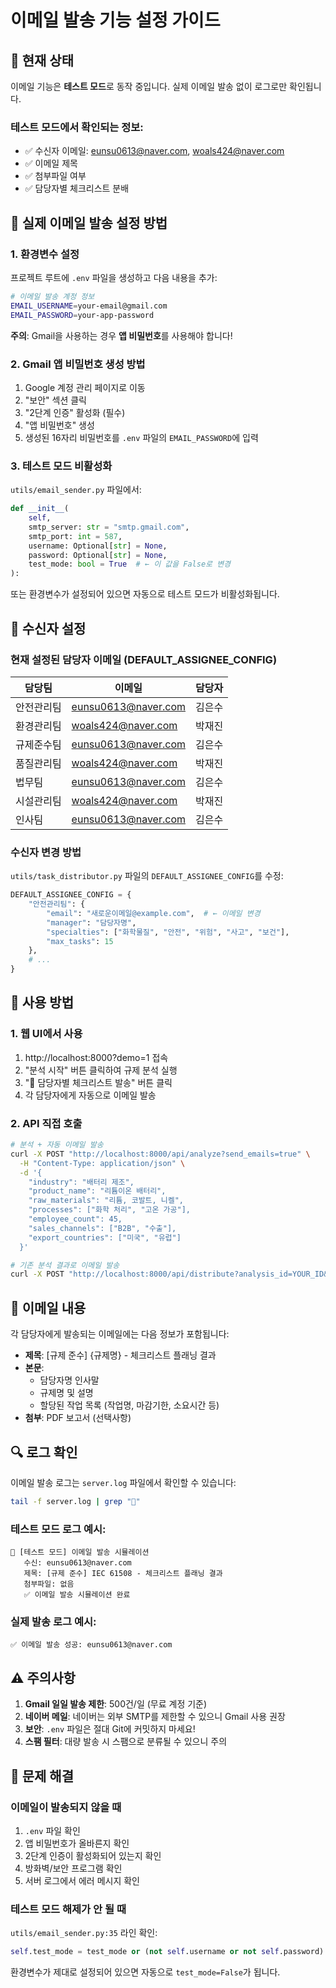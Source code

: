 # 이메일 발송 기능 설정 가이드

## 📧 현재 상태

이메일 기능은 **테스트 모드**로 동작 중입니다. 실제 이메일 발송 없이 로그로만 확인됩니다.

### 테스트 모드에서 확인되는 정보:
- ✅ 수신자 이메일: eunsu0613@naver.com, woals424@naver.com
- ✅ 이메일 제목
- ✅ 첨부파일 여부
- ✅ 담당자별 체크리스트 분배

## 🔧 실제 이메일 발송 설정 방법

### 1. 환경변수 설정

프로젝트 루트에 `.env` 파일을 생성하고 다음 내용을 추가:

```bash
# 이메일 발송 계정 정보
EMAIL_USERNAME=your-email@gmail.com
EMAIL_PASSWORD=your-app-password
```

**주의**: Gmail을 사용하는 경우 **앱 비밀번호**를 사용해야 합니다!

### 2. Gmail 앱 비밀번호 생성 방법

1. Google 계정 관리 페이지로 이동
2. "보안" 섹션 클릭
3. "2단계 인증" 활성화 (필수)
4. "앱 비밀번호" 생성
5. 생성된 16자리 비밀번호를 `.env` 파일의 `EMAIL_PASSWORD`에 입력

### 3. 테스트 모드 비활성화

`utils/email_sender.py` 파일에서:

```python
def __init__(
    self,
    smtp_server: str = "smtp.gmail.com",
    smtp_port: int = 587,
    username: Optional[str] = None,
    password: Optional[str] = None,
    test_mode: bool = True  # ← 이 값을 False로 변경
):
```

또는 환경변수가 설정되어 있으면 자동으로 테스트 모드가 비활성화됩니다.

## 📨 수신자 설정

### 현재 설정된 담당자 이메일 (DEFAULT_ASSIGNEE_CONFIG)

| 담당팀 | 이메일 | 담당자 |
|--------|--------|--------|
| 안전관리팀 | eunsu0613@naver.com | 김은수 |
| 환경관리팀 | woals424@naver.com | 박재진 |
| 규제준수팀 | eunsu0613@naver.com | 김은수 |
| 품질관리팀 | woals424@naver.com | 박재진 |
| 법무팀 | eunsu0613@naver.com | 김은수 |
| 시설관리팀 | woals424@naver.com | 박재진 |
| 인사팀 | eunsu0613@naver.com | 김은수 |

### 수신자 변경 방법

`utils/task_distributor.py` 파일의 `DEFAULT_ASSIGNEE_CONFIG`를 수정:

```python
DEFAULT_ASSIGNEE_CONFIG = {
    "안전관리팀": {
        "email": "새로운이메일@example.com",  # ← 이메일 변경
        "manager": "담당자명",
        "specialties": ["화학물질", "안전", "위험", "사고", "보건"],
        "max_tasks": 15
    },
    # ...
}
```

## 🚀 사용 방법

### 1. 웹 UI에서 사용

1. http://localhost:8000?demo=1 접속
2. "분석 시작" 버튼 클릭하여 규제 분석 실행
3. "📧 담당자별 체크리스트 발송" 버튼 클릭
4. 각 담당자에게 자동으로 이메일 발송

### 2. API 직접 호출

```bash
# 분석 + 자동 이메일 발송
curl -X POST "http://localhost:8000/api/analyze?send_emails=true" \
  -H "Content-Type: application/json" \
  -d '{
    "industry": "배터리 제조",
    "product_name": "리튬이온 배터리",
    "raw_materials": "리튬, 코발트, 니켈",
    "processes": ["화학 처리", "고온 가공"],
    "employee_count": 45,
    "sales_channels": ["B2B", "수출"],
    "export_countries": ["미국", "유럽"]
  }'

# 기존 분석 결과로 이메일 발송
curl -X POST "http://localhost:8000/api/distribute?analysis_id=YOUR_ID&send_emails=true"
```

## 📝 이메일 내용

각 담당자에게 발송되는 이메일에는 다음 정보가 포함됩니다:

- **제목**: [규제 준수] {규제명} - 체크리스트 플래닝 결과
- **본문**:
  - 담당자명 인사말
  - 규제명 및 설명
  - 할당된 작업 목록 (작업명, 마감기한, 소요시간 등)
- **첨부**: PDF 보고서 (선택사항)

## 🔍 로그 확인

이메일 발송 로그는 `server.log` 파일에서 확인할 수 있습니다:

```bash
tail -f server.log | grep "📧"
```

### 테스트 모드 로그 예시:
```
📧 [테스트 모드] 이메일 발송 시뮬레이션
   수신: eunsu0613@naver.com
   제목: [규제 준수] IEC 61508 - 체크리스트 플래닝 결과
   첨부파일: 없음
   ✅ 이메일 발송 시뮬레이션 완료
```

### 실제 발송 로그 예시:
```
✅ 이메일 발송 성공: eunsu0613@naver.com
```

## ⚠️ 주의사항

1. **Gmail 일일 발송 제한**: 500건/일 (무료 계정 기준)
2. **네이버 메일**: 네이버는 외부 SMTP를 제한할 수 있으니 Gmail 사용 권장
3. **보안**: `.env` 파일은 절대 Git에 커밋하지 마세요!
4. **스팸 필터**: 대량 발송 시 스팸으로 분류될 수 있으니 주의

## 🐛 문제 해결

### 이메일이 발송되지 않을 때

1. `.env` 파일 확인
2. 앱 비밀번호가 올바른지 확인
3. 2단계 인증이 활성화되어 있는지 확인
4. 방화벽/보안 프로그램 확인
5. 서버 로그에서 에러 메시지 확인

### 테스트 모드 해제가 안 될 때

`utils/email_sender.py:35` 라인 확인:
```python
self.test_mode = test_mode or (not self.username or not self.password)
```

환경변수가 제대로 설정되어 있으면 자동으로 `test_mode=False`가 됩니다.
